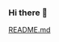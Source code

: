 ### Hi there 👋

<!--
**BrianKip-hub/BrianKip-hub** is a ✨ _special_ ✨ repository because its `README.md` (this file) appears on your GitHub profile.
-->
[README.md](https://github.com/BrianKip-hub/BrianKip-hub/files/11057590/README.md)

